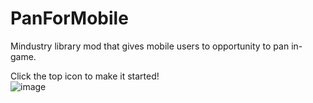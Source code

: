 # PanForMobile
Mindustry library mod that gives mobile users to opportunity to pan in-game.

Click the top icon to make it started!\
![image](https://user-images.githubusercontent.com/76529491/190892201-c4faf9b1-b495-49d2-b52a-56ff2627ebab.png)

